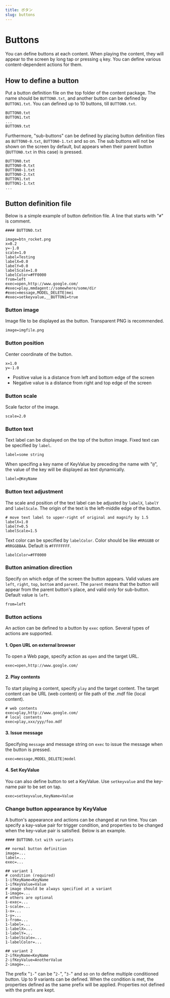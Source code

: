 ```yaml
---
title: ボタン
slug: buttons
---
```

# Buttons

You can define buttons at each content.  When playing the content, they will appear to the screen by long tap or pressing `q` key.  You can define various content-dependent actions for them.

## How to define a button

Put a button definition file on the top folder of the content package.  The name should be `BUTTON0.txt`, and another button can be defined by `BUTTON1.txt`.  You can defined up to 10 buttons, till `BUTTON9.txt`.

```text
BUTTON0.txt
BUTTON1.txt
...
BUTTON9.txt
```

Furthermore, "sub-buttons" can be defined by placing button definition files as `BUTTON0-0.txt`, `BUTTON0-1.txt` and so on. The sub buttons will not be shown on the screen by default, but appears when their parent button (`BUTTON0.txt` in this case) is pressed.

```text
BUTTON0.txt
BUTTON0-0.txt
BUTTON0-1.txt
BUTTON0-2.txt
BUTTON1.txt
BUTTON1-1.txt
...
```

## Button definition file

Below is a simple example of button definition file.  A line that starts with "`#`" is comment.

```text
#### BUTTON0.txt

image=btn_rocket.png
x=0.2
y=-1.0
scale=1.0
label=Testing
labelX=0.0
labelY=0.0
labelScale=1.0
labelColor=#FF0000
from=left
exec=open,http://www.google.com/
#exec=play,mmdagent://somewhere/some/dir
#exec=message,MODEL_DELETE|mei
#exec=setkeyvalue,__BUTTON1=true
```

### Button image

Image file to be displayed as the button.  Transparent PNG is recommended.

```text
image=imgfile.png
```

### Button position

Center coordinate of the button.

```text
x=1.0
y=-1.0
```

- Positive value is a distance from left and bottom edge of the screen
- Negative value is a distance from right and top edge of the screen

### Button scale

Scale factor of the image.

```text
scale=2.0
```

### Button text

Text label can be displayed on the top of the button image.
Fixed text can be specified by `label`.

```text
label=some string
```

When specifing a key name of KeyValue by preceding the name with "`@`", the value of the key will be displayed as text dynamically.

```text
label=@KeyName
```

### Button text adjustment

The scale and position of the text label can be adjusted by `labelX`, `labelY` and `labelScale`.  The origin of the text is the left-middle edge of the button.

```text
# move text label to upper-right of original and magnify by 1.5
labelX=1.0
labelY=0.5
labelScale=1.5
```

Text color can be specified by `labelColor`.  Color should be like `#RRGGBB` or `#RRGGBBAA`.  Default is `#FFFFFFFF`.

```text
labelColor=#FF0000
```

### Button animation direction

Specify on which edge of the screen the button appears.  Valid values are `left`, `right`, `top`, `bottom` and `parent`.  The `parent` means that the button will appear from the parent button's place, and valid only for sub-button.  Default value is `left`.

```text
from=left
```

### Button actions

An action can be defined to a button by `exec` option.  Several types of actions are supported.

#### 1. Open URL on external browser

To open a Web page, specify action as `open` and the target URL.

```text
exec=open,http://www.google.com/
```

#### 2. Play contents

To start playing a content, specify `play` and the target content.  The target content can be URL (web content) or file path of the .mdf file (local content).

```text
# web contents
exec=play,http://www.google.com/
# local contents
exec=play,xxx/yyy/foo.mdf
```

#### 3. Issue message

Specifying `message` and message string on `exec` to issue the message when the button is pressed.

```text
exec=message,MODEL_DELETE|model
```

#### 4. Set KeyValue

You can also define button to set a KeyValue.  Use `setkeyvalue` and the key-name pair to be set on tap.

```text
exec=setkeyvalue,KeyName=Value
```

### Change button appearance by KeyValue

A button's appearance and actions can be changed at run time.  You can specify a kay-value pair for trigger condition, and properties to be changed when the key-value pair is satisfied.  Below is an example.

```text
#### BUTTON0.txt with variants

## normal button definition
image=...
label=...
exec=...

## variant 1
# condition (required)
1-ifKeyName=KeyName
1-ifKeyValue=Value
# image should be always specified at a variant
1-image=...
# others are optional
1-exec=...
1-scale=...
1-x=...
1-y=...
1-from=...
1-label=...
1-labelX=...
1-labelY=...
1-labelScale=...
1-labelColor=...

## variant 2
2-ifKeyName=KeyName
2-ifKeyValue=AnotherValue
2-image=...
```

The prefix "`1-`" can be "`2-`", "`3-`" and so on to define multiple conditioned button. Up to 9 variants can be defined. When the condition is met, the properties defined as the same prefix will be applied.  Properties not defined with the prefix are kept.
